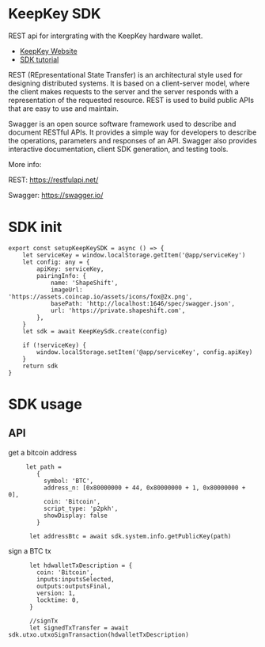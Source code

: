 
# KeepKey SDK

REST api for intergrating with the KeepKey hardware wallet.

- [KeepKey Website](https://www.keepkey.com/)
- [SDK tutorial](https://medium.com/@highlander_35968/creating-a-dapp-for-the-keepkey-desktop-f61e506f5026)

REST (REpresentational State Transfer) is an architectural style used for designing distributed systems. It is based on a client-server model, where the client makes requests to the server and the server responds with a representation of the requested resource. REST is used to build public APIs that are easy to use and maintain.

Swagger is an open source software framework used to describe and document RESTful APIs. It provides a simple way for developers to describe the operations, parameters and responses of an API. Swagger also provides interactive documentation, client SDK generation, and testing tools.

More info:

REST: https://restfulapi.net/

Swagger: https://swagger.io/

# SDK init

```
export const setupKeepKeySDK = async () => {
    let serviceKey = window.localStorage.getItem('@app/serviceKey')
    let config: any = {
        apiKey: serviceKey,
        pairingInfo: {
            name: 'ShapeShift',
            imageUrl: 'https://assets.coincap.io/assets/icons/fox@2x.png',
            basePath: 'http://localhost:1646/spec/swagger.json',
            url: 'https://private.shapeshift.com',
        },
    }
    let sdk = await KeepKeySdk.create(config)

    if (!serviceKey) {
        window.localStorage.setItem('@app/serviceKey', config.apiKey)
    }
    return sdk
}
```
# SDK usage

## API

get a bitcoin address

```
     let path =
        {
          symbol: 'BTC',
          address_n: [0x80000000 + 44, 0x80000000 + 1, 0x80000000 + 0],
          coin: 'Bitcoin',
          script_type: 'p2pkh',
          showDisplay: false
        }

      let addressBtc = await sdk.system.info.getPublicKey(path)
```

sign a BTC tx

```
      let hdwalletTxDescription = {
        coin: 'Bitcoin',
        inputs:inputsSelected,
        outputs:outputsFinal,
        version: 1,
        locktime: 0,
      }

      //signTx
      let signedTxTransfer = await sdk.utxo.utxoSignTransaction(hdwalletTxDescription)
```
